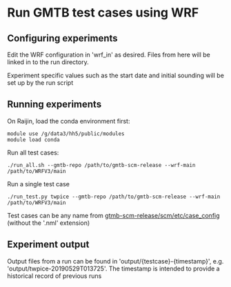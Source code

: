Run GMTB test cases using WRF
=============================


## Configuring experiments

Edit the WRF configuration in 'wrf_in' as desired. Files from here will be linked in to the run directory.

Experiment specific values such as the start date and initial sounding will be set up by the run script

## Running experiments

On Raijin, load the conda environment first:

    module use /g/data3/hh5/public/modules
    module load conda

Run all test cases:

    ./run_all.sh --gmtb-repo /path/to/gmtb-scm-release --wrf-main /path/to/WRFV3/main

Run a single test case

    ./run_test.py twpice --gmtb-repo /path/to/gmtb-scm-release --wrf-main /path/to/WRFV3/main 

Test cases can be any name from
[gtmb-scm-release/scm/etc/case_config](https://github.com/NCAR/gmtb-scm-release/tree/master/scm/etc/case_config)
(without the '.nml' extension)

## Experiment output

Output files from a run can be found in 'output/{testcase}-{timestamp}', e.g.
'output/twpice-20190529T013725'. The timestamp is intended to provide a
historical record of previous runs
